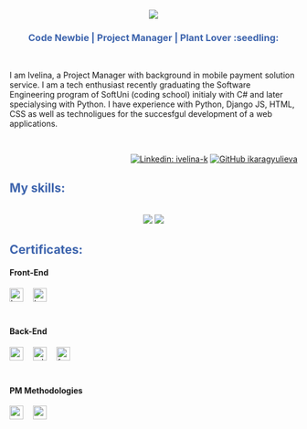 <h1 align="center">
    <img src="https://readme-typing-svg.herokuapp.com/?font=Righteous&size=35&center=true&vCenter=true&width=500&height=70&duration=4000&lines=HI+THERE,+👋+THIS+IS+IVELINA!;+NICE+TO+MEET+YOU!;" />
</h1>

<h3 align="center" style="color: #3d64ad;">Code Newbie | Project Manager | Plant Lover :seedling:</h3>

<br/>

I am Ivelina, a Project Manager with background in mobile payment solution service. I am a tech enthusiast recently graduating the Software Engineering program of SoftUni (coding school) initialy with C# and later specialysing with Python. I have experience with Python, Django JS, HTML, CSS as well as technoligues for the succesfgul development of a web applications.

 <br/>
 <div align="right">
 
[![Linkedin: ivelina-k](https://img.shields.io/badge/-ivelina--k-blue?style=flat&logo=linkedin&link=https%3A%2F%2Fwww.linkedin.com%2Fin%2Fivelina-k%2F)](https://www.linkedin.com/in/ivelina-k/)
[![GitHub ikaragyulieva](https://img.shields.io/github/followers/ikaragyulieva?label=follow&style=social)](https://github.com/ikaragyulieva)
</div>


<h2 style="color: #3d64ad;">My skills:</h2>
 <br/>
<div align="center">
    <img src="https://skillicons.dev/icons?i=python,javascript,html,css,vscode,nodejs,github,git,django&theme=light" />
    <img src="https://skillicons.dev/icons?i=pycharm,postgres,docker,cs,figma,postman&theme=light" /><br>
</div>

<h2 style="color: #3d64ad;">Certificates:</h2>

#### Front-End
<div style="display: flex; flex-wrap: wrap">
  <a href="./certificates/HTML%20%26%20CSS%20-%20January%202024%20-%20Certificate.pdf"><img align="left" alt="basics" height="24px" src="https://img.shields.io/badge/-CSS-black?style=flat&logo=html5&logoColor=white&label=HTML&labelColor=rgb(233%2C98%2C40)&color=blue" style="padding-right:1em; padding-bottom:0.5em;"/></a>
  <a href="./certificates/JS%20Front-End%20-%20February%202024%20-%20Certificate.pdf"><img align="left" alt="basics" height="24px" src="https://img.shields.io/badge/-Front--End-black?style=flat&logo=javascript&logoColor=%23F7DF1E&label=JS&labelColor=black&color=%23F7DF1E" style="padding-right:1em; padding-bottom:0.5em;"/></a>

</div>
<br />

#### Back-End
<div style="display: flex; flex-wrap: wrap">
  <!-- https://img.shields.io/badge/Python-OOP-darkred?logo=Python&labelColor=blue&logoColor=white&style=flat -->
  <a href="./certificates/Python%20OOP%20-%20October%202023%20-%20Certificate.pdf"><img align="left" alt="oop" height="24px" src="https://img.shields.io/badge/-OOP-black?style=flat&logo=python&label=Python%20&labelColor=white" style="padding-right:1em; padding-bottom:0.5em;"/></a>
  <a href="./certificates/Python%20Advanced%20-%20September%202023%20-%20Certificate.pdf"><img align="left" alt="advanced" height="24px" src="https://img.shields.io/badge/-Advanced-black?style=flat&logo=python&label=Python%20&labelColor=white" style="padding-right:1em; padding-bottom:0.5em;"/></a>
  <a href="./certificates/Programming%20Fundamentals%20with%20C%23%20-%20January%202021%20-%20Certificate.pdf"><img align="left" alt="fundamentals" height="24px" src="https://img.shields.io/badge/-Fundamentals-black?style=flat&logo=csharp&logoColor=rgb(100%2C32%2C118)&label=C%23&labelColor=white" style="padding-right:1em; padding-bottom:0.5em;"/></a>
  
</div>
<br />

#### PM Methodologies
<div style="display: flex; flex-wrap: wrap">
  <a href="./certificates/Agile%20Essentials%20with%20Scrum%20-%20October%202023%20-%20Certificate.pdf"><img align="left" alt="mysql" height="24px" src="https://img.shields.io/badge/-Essentials-black?style=flat&label=Agile&labelColor=rgb(0%2C31%2C93)" style="padding-right:1em; padding-bottom:0.5em;"/></a>
  <a href="./certificates/Agile%20Advanced%20with%20Scrum%20-%20December%202023%20-%20Certificate.pdf"><img align="left" alt="mysql" height="24px" src="https://img.shields.io/badge/-Advanced-black?style=flat&label=Scrum&labelColor=rgb(37%2C194%2C160)" style="padding-right:1em; padding-bottom:0.5em;"/></a>
</div>
<br />

